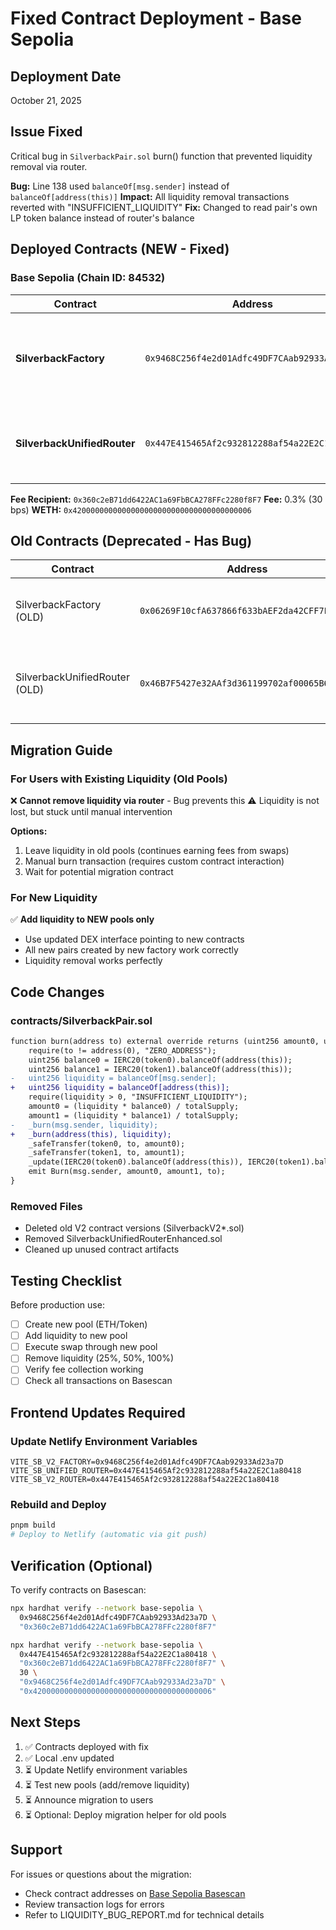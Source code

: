 # Fixed Contract Deployment - Base Sepolia

## Deployment Date
October 21, 2025

## Issue Fixed
Critical bug in `SilverbackPair.sol` burn() function that prevented liquidity removal via router.

**Bug:** Line 138 used `balanceOf[msg.sender]` instead of `balanceOf[address(this)]`
**Impact:** All liquidity removal transactions reverted with "INSUFFICIENT_LIQUIDITY"
**Fix:** Changed to read pair's own LP token balance instead of router's balance

## Deployed Contracts (NEW - Fixed)

### Base Sepolia (Chain ID: 84532)

| Contract | Address | Purpose |
|----------|---------|---------|
| **SilverbackFactory** | `0x9468C256f4e2d01Adfc49DF7CAab92933Ad23a7D` | Creates V2 AMM pairs with fixed burn() |
| **SilverbackUnifiedRouter** | `0x447E415465Af2c932812288af54a22E2C1a80418` | Swap & liquidity router with 0.3% fee |

**Fee Recipient:** `0x360c2eB71dd6422AC1a69FbBCA278FFc2280f8F7`
**Fee:** 0.3% (30 bps)
**WETH:** `0x4200000000000000000000000000000000000006`

## Old Contracts (Deprecated - Has Bug)

| Contract | Address | Status |
|----------|---------|--------|
| SilverbackFactory (OLD) | `0x06269F10cfA637866f633bAEF2da42CFF7Fc3a00` | ⚠️ Pairs have burn bug |
| SilverbackUnifiedRouter (OLD) | `0x46B7F5427e32AAf3d361199702af00065B61fB82` | ⚠️ Don't use for new pools |

## Migration Guide

### For Users with Existing Liquidity (Old Pools)
❌ **Cannot remove liquidity via router** - Bug prevents this
⚠️ Liquidity is not lost, but stuck until manual intervention

**Options:**
1. Leave liquidity in old pools (continues earning fees from swaps)
2. Manual burn transaction (requires custom contract interaction)
3. Wait for potential migration contract

### For New Liquidity
✅ **Add liquidity to NEW pools only**
- Use updated DEX interface pointing to new contracts
- All new pairs created by new factory work correctly
- Liquidity removal works perfectly

## Code Changes

### contracts/SilverbackPair.sol
```diff
function burn(address to) external override returns (uint256 amount0, uint256 amount1) {
    require(to != address(0), "ZERO_ADDRESS");
    uint256 balance0 = IERC20(token0).balanceOf(address(this));
    uint256 balance1 = IERC20(token1).balanceOf(address(this));
-   uint256 liquidity = balanceOf[msg.sender];
+   uint256 liquidity = balanceOf[address(this)];
    require(liquidity > 0, "INSUFFICIENT_LIQUIDITY");
    amount0 = (liquidity * balance0) / totalSupply;
    amount1 = (liquidity * balance1) / totalSupply;
-   _burn(msg.sender, liquidity);
+   _burn(address(this), liquidity);
    _safeTransfer(token0, to, amount0);
    _safeTransfer(token1, to, amount1);
    _update(IERC20(token0).balanceOf(address(this)), IERC20(token1).balanceOf(address(this)));
    emit Burn(msg.sender, amount0, amount1, to);
}
```

### Removed Files
- Deleted old V2 contract versions (SilverbackV2*.sol)
- Removed SilverbackUnifiedRouterEnhanced.sol
- Cleaned up unused contract artifacts

## Testing Checklist

Before production use:

- [ ] Create new pool (ETH/Token)
- [ ] Add liquidity to new pool
- [ ] Execute swap through new pool
- [ ] Remove liquidity (25%, 50%, 100%)
- [ ] Verify fee collection working
- [ ] Check all transactions on Basescan

## Frontend Updates Required

### Update Netlify Environment Variables
```
VITE_SB_V2_FACTORY=0x9468C256f4e2d01Adfc49DF7CAab92933Ad23a7D
VITE_SB_UNIFIED_ROUTER=0x447E415465Af2c932812288af54a22E2C1a80418
VITE_SB_V2_ROUTER=0x447E415465Af2c932812288af54a22E2C1a80418
```

### Rebuild and Deploy
```bash
pnpm build
# Deploy to Netlify (automatic via git push)
```

## Verification (Optional)

To verify contracts on Basescan:
```bash
npx hardhat verify --network base-sepolia \
  0x9468C256f4e2d01Adfc49DF7CAab92933Ad23a7D \
  "0x360c2eB71dd6422AC1a69FbBCA278FFc2280f8F7"

npx hardhat verify --network base-sepolia \
  0x447E415465Af2c932812288af54a22E2C1a80418 \
  "0x360c2eB71dd6422AC1a69FbBCA278FFc2280f8F7" \
  30 \
  "0x9468C256f4e2d01Adfc49DF7CAab92933Ad23a7D" \
  "0x4200000000000000000000000000000000000006"
```

## Next Steps

1. ✅ Contracts deployed with fix
2. ✅ Local .env updated
3. ⏳ Update Netlify environment variables
4. ⏳ Test new pools (add/remove liquidity)
5. ⏳ Announce migration to users
6. ⏳ Optional: Deploy migration helper for old pools

## Support

For issues or questions about the migration:
- Check contract addresses on [Base Sepolia Basescan](https://sepolia.basescan.org/)
- Review transaction logs for errors
- Refer to LIQUIDITY_BUG_REPORT.md for technical details
